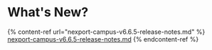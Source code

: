 # What's New?

{% content-ref url="nexport-campus-v6.6.5-release-notes.md" %}
[nexport-campus-v6.6.5-release-notes.md](nexport-campus-v6.6.5-release-notes.md)
{% endcontent-ref %}
